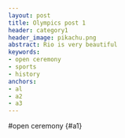 ```yaml
---
layout: post
title: Olympics post 1
header: category1
header_image: pikachu.png
abstract: Rio is very beautiful
keywords: 
- open ceremony
- sports
- history
anchors: 
- al
- a2
- a3
---
```


#open ceremony {#a1}





